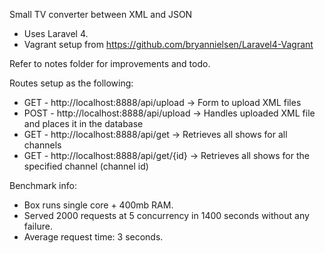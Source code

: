 Small TV converter between XML and JSON
- Uses Laravel 4.
- Vagrant setup from https://github.com/bryannielsen/Laravel4-Vagrant

Refer to notes folder for improvements and todo.

Routes setup as the following:
- GET - http://localhost:8888/api/upload -> Form to upload XML files
- POST - http://localhost:8888/api/upload -> Handles uploaded XML file and places it in the database
- GET - http://localhost:8888/api/get -> Retrieves all shows for all channels
- GET - http://localhost:8888/api/get/{id} -> Retrieves all shows for the specified channel (channel id)

Benchmark info:
- Box runs single core + 400mb RAM.
- Served 2000 requests at 5 concurrency in 1400 seconds without any failure.
- Average request time: 3 seconds.